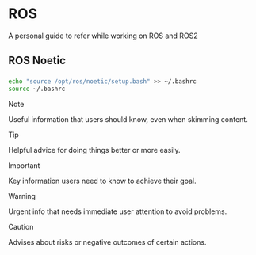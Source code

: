 # ROS
A personal guide to refer while working on ROS and ROS2

## ROS Noetic

###
```bash
echo "source /opt/ros/noetic/setup.bash" >> ~/.bashrc
source ~/.bashrc
```

> [!NOTE]
> Useful information that users should know, even when skimming content.

> [!TIP]
> Helpful advice for doing things better or more easily.

> [!IMPORTANT]
> Key information users need to know to achieve their goal.

> [!WARNING]
> Urgent info that needs immediate user attention to avoid problems.

> [!CAUTION]
> Advises about risks or negative outcomes of certain actions.

